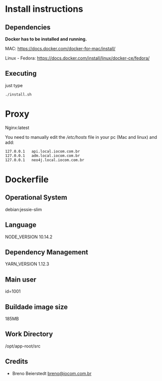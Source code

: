 # Install instructions

## Dependencies

**Docker has to be installed and running.**

MAC: https://docs.docker.com/docker-for-mac/install/

Linux - Fedora: https://docs.docker.com/install/linux/docker-ce/fedora/ 


## Executing
just type

``./install.sh``

# Proxy

Nginx:latest

You need to manually edit the 
*/etc/hosts* 
file in your pc (Mac and linux) and add:

```
127.0.0.1   api.local.iocom.com.br
127.0.0.1   adm.local.iocom.com.br
127.0.0.1   neo4j.local.iocom.com.br
```

# Dockerfile 

## Operational System

debian:jessie-slim

## Language

NODE_VERSION 10.14.2

## Dependency Management

YARN_VERSION 1.12.3

## Main user

id=1001

## Buildade image size

185MB

## Work Directory

/opt/app-root/src

## Credits

* Breno Beierstedt <breno@iocom.com.br>
